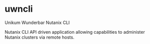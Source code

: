 # uwncli
Unikum Wunderbar Nutanix CLI

Nutanix CLI API driven application allowing capabilities to administer Nutanix clusters via remote hosts.